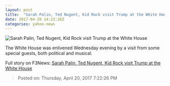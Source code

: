 ```yaml
---
layout: post
title:  "Sarah Palin, Ted Nugent, Kid Rock visit Trump at the White House"
date: 2017-04-20 14:22:26Z
categories: yahoo-news
---
```


![Sarah Palin, Ted Nugent, Kid Rock visit Trump at the White House](https://s.yimg.com/uu/api/res/1.2/Ncz1UV5yZn6jGaJCrZS9Hw--/aD02NTM7dz01NDQ7c209MTthcHBpZD15dGFjaHlvbg--/https://s.yimg.com/os/creatr-images/GLB/2017-04-20/016111d0-25d5-11e7-8f8b-83873283fe02_Screen-Shot-2017-04-20-at-10-23-47-AM.png)

The White House was enlivened Wednesday evening by a visit from some special guests, both political and musical.


Full story on F3News: [Sarah Palin, Ted Nugent, Kid Rock visit Trump at the White House](http://www.f3nws.com/n/cXkTqH)

> Posted on: Thursday, April 20, 2017 7:22:26 PM

